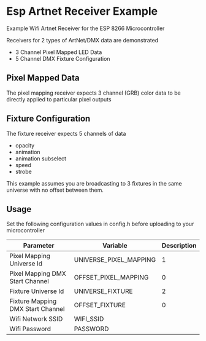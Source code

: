 # Esp Artnet Receiver Example

Example Wifi Artnet Receiver for the ESP 8266 Microcontroller

Receivers for 2 types of ArtNet/DMX data are demonstrated

- 3 Channel Pixel Mapped LED Data
- 5 Channel DMX Fixture Configuration

## Pixel Mapped Data

The pixel mapping receiver expects 3 channel (GRB) color data to be directly applied to particular pixel outputs

## Fixture Configuration

The fixture receiver expects 5 channels of data

- opacity
- animation
- animation subselect
- speed
- strobe

This example assumes you are broadcasting to 3 fixtures in the same universe with no offset between them.

## Usage

Set the following configuration values in config.h before uploading to your microcontroller

| Parameter                             | Variable                            | Description                                                                  |
|---------------------------------------|-------------------------------------|------------------------------------------------------------------------------|
| Pixel Mapping Universe Id | UNIVERSE_PIXEL_MAPPING | 1 |
| Pixel Mapping DMX Start Channel |OFFSET_PIXEL_MAPPING | 0 |
| Fixture Universe Id | UNIVERSE_FIXTURE | 2 |
| Fixture Mapping DMX Start Channel | OFFSET_FIXTURE | 0 |
| Wifi Network SSID | WIFI_SSID |  |
| Wifi Password | PASSWORD |  |

